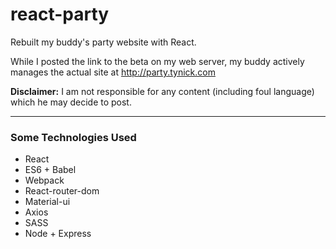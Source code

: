 # react-party
Rebuilt my buddy's party website with React.

While I posted the link to the beta on my web server, my buddy actively manages the actual site at http://party.tynick.com

**Disclaimer:** I am not responsible for any content (including foul language) which he may decide to post.

- - - -

### Some Technologies Used
* React
* ES6 + Babel
* Webpack
* React-router-dom
* Material-ui
* Axios
* SASS
* Node + Express
